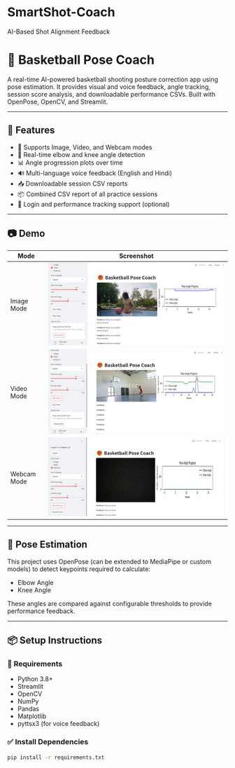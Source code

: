 # SmartShot-Coach
AI-Based Shot Alignment Feedback

# 🏀 Basketball Pose Coach

A real-time AI-powered basketball shooting posture correction app using pose estimation. It provides visual and voice feedback, angle tracking, session score analysis, and downloadable performance CSVs. Built with OpenPose, OpenCV, and Streamlit.

---

## 🚀 Features

- 📸 Supports Image, Video, and Webcam modes
- 🦾 Real-time elbow and knee angle detection
- 📊 Angle progression plots over time
- 🔊 Multi-language voice feedback (English and Hindi)
- 📥 Downloadable session CSV reports
- 📦 Combined CSV report of all practice sessions
- 🔐 Login and performance tracking support (optional)

---

## 📷 Demo

| Mode        | Screenshot |
|-------------|------------|
| Image Mode  | ![Image Mode](Image.jpeg) |
| Video Mode  | ![Video Mode](Video.jpeg) |
| Webcam Mode | ![Webcam Mode](Webcam.jpeg) |

---

## 🧠 Pose Estimation

This project uses OpenPose (can be extended to MediaPipe or custom models) to detect keypoints required to calculate:

- Elbow Angle
- Knee Angle

These angles are compared against configurable thresholds to provide performance feedback.

---

## 📦 Setup Instructions

### 🔧 Requirements

- Python 3.8+
- Streamlit
- OpenCV
- NumPy
- Pandas
- Matplotlib
- pyttsx3 (for voice feedback)

### ✅ Install Dependencies

```bash
pip install -r requirements.txt
